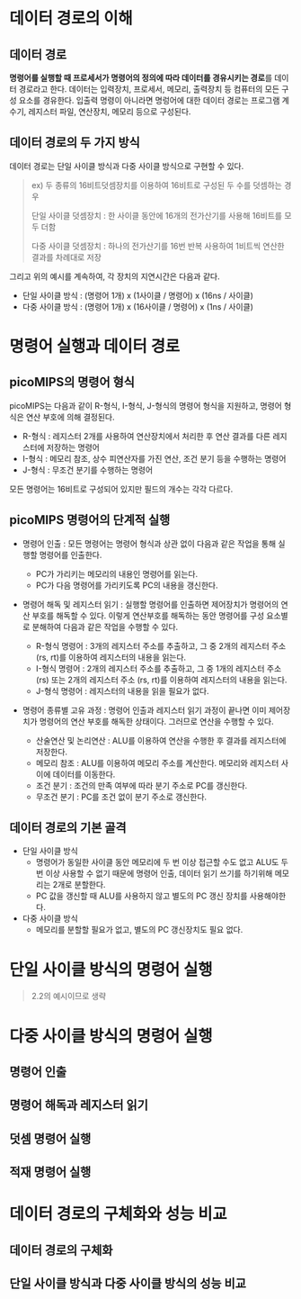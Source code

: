 # 데이터 경로의 이해

## 데이터 경로

**명령어를 실행할 때 프로세서가 명령어의 정의에 따라 데이터를 경유시키는 경로**를 데이터 경로라고 한다. 데이터는 입력장치, 프로세서, 메모리, 출력장치 등 컴퓨터의 모든 구성 요소를 경유한다. 입출력 명령이 아니라면 명렁어에 대한 데이터 경로는 프로그램 계수기, 레지스터 파일, 연산장치, 메모리 등으로 구성된다.

## 데이터 경로의 두 가지 방식

데이터 경로는 단일 사이클 방식과 다중 사이클 방식으로 구현할 수 있다.

> ex) 두 종류의 16비트덧셈장치를 이용하여 16비트로 구성된 두 수를 덧셈하는 경우
>
> 단일 사이클 덧셈장치 : 한 사이클 동안에 16개의 전가산기를 사용해 16비트를 모두 더함
>
> 다중 사이클 덧셈장치 : 하나의 전가산기를 16번 반복 사용하여 1비트씩 연산한 결과를 차례대로 저장

그리고 위의 예시를 계속하여, 각 장치의 지연시간은 다음과 같다.

- 단일 사이클 방식 : (명령어 1개) x (1사이클 / 명령어)  x (16ns / 사이클)
- 다중 사이클 방식 : (명령어 1개) x (16사이클 / 명령어) x (1ns / 사이클)



# 명령어 실행과 데이터 경로

## picoMIPS의 명령어 형식

picoMIPS는 다음과 같이 R-형식, I-형식, J-형식의 명령어 형식을 지원하고, 명령어 형식은 연산 부호에 의해 결정된다.

- R-형식 : 레지스터 2개를 사용하여 연산장치에서 처리한 후 연산 결과를 다른 레지스터에 저장하는 명령어
- I-형식 : 메모리 참조, 상수 피연산자를 가진 연산, 조건 분기 등을 수행하는 명령어
- J-형식 : 무조건 분기를 수행하는 명령어

모든 명령어는 16비트로 구성되어 있지만 필드의 개수는 각각 다르다.

## picoMIPS 명령어의 단계적 실행

- 명령어 인출 : 모든 명령어는 명령어 형식과 상관 없이 다음과 같은 작업을 통해 실행할 명령어를 인출한다.

  - PC가 가리키는 메모리의 내용인 명령어를 읽는다.
  - PC가 다음 명령어를 가리키도록 PC의 내용을 갱신한다.

  

- 명령어 해독 및 레지스터 읽기 : 실행할 명령어를 인출하면 제어장치가 명령어의 연산 부호를 해독할 수 있다. 이렇게 연산부호를 해독하는 동안 명령어를 구성 요소별로 분해하여 다음과 같은 작업을 수행할 수 있다.

  - R-형식 명령어 : 3개의 레지스터 주소를 추출하고, 그 중 2개의 레지스터 주소(rs, rt)를 이용하여 레지스터의 내용을 읽는다.
  - I-형식 명령어 : 2개의 레지스터 주소를 추출하고, 그 중 1개의 레지스터 주소 (rs) 또는 2개의 레지스터 주소 (rs, rt)를 이용하여 레지스터의 내용을 읽는다.
  - J-형식 명령어 : 레지스터의 내용을 읽을 필요가 없다.

  

- 명령어 종류별 고유 과정 : 명령어 인출과 레지스터 읽기 과정이 끝나면 이미 제어장치가 명령어의 연산 부호를 해독한 상태이다. 그러므로 연산을 수행할 수 있다.

  - 산술연산 및 논리연산 : ALU를 이용하여 연산을 수행한 후 결과를 레지스터에 저장한다.
  - 메모리 참조 : ALU를 이용하여 메모리 주소를 계산한다. 메모리와 레지스터 사이에 데이터를 이동한다.
  - 조건 분기 : 조건의 만족 여부에 따라 분기 주소로 PC를 갱신한다.
  - 무조건 분기 : PC를 조건 없이 분기 주소로 갱신한다.

## 데이터 경로의 기본 골격

- 단일 사이클 방식
  - 명령어가 동일한 사이클 동안 메모리에 두 번 이상 접근할 수도 없고 ALU도 두 번 이상 사용할 수 없기 때문에 명령어 인출, 데이터 읽기 쓰기를 하기위해 메모리는 2개로 분할한다.
  - PC 값을 갱신할 때 ALU를 사용하지 않고 별도의 PC 갱신 장치를 사용해야한다.
- 다중 사이클 방식
  - 메모리를 분할할 필요가 없고, 별도의 PC 갱신장치도 필요 없다.



# 단일 사이클 방식의 명령어 실행

> 2.2의 예시이므로 생략



# 다중 사이클 방식의 명령어 실행

## 명령어 인출

## 명령어 해독과 레지스터 읽기

## 덧셈 명령어 실행

## 적재 명령어 실행



# 데이터 경로의 구체화와 성능 비교

## 데이터 경로의 구체화

## 단일 사이클 방식과 다중 사이클 방식의 성능 비교


